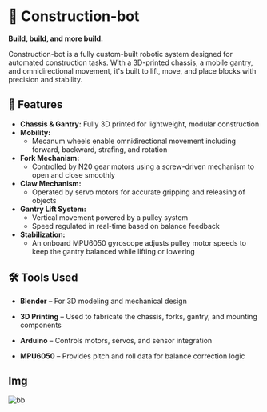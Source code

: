 # 🤖 Construction-bot  
**Build, build, and more build.**

Construction-bot is a fully custom-built robotic system designed for automated construction tasks. With a 3D-printed chassis, a mobile gantry, and omnidirectional movement, it's built to lift, move, and place blocks with precision and stability.

## 🔧 Features

- **Chassis & Gantry:** Fully 3D printed for lightweight, modular construction  
- **Mobility:**  
  - Mecanum wheels enable omnidirectional movement including forward, backward, strafing, and rotation  
- **Fork Mechanism:**  
  - Controlled by N20 gear motors using a screw-driven mechanism to open and close smoothly  
- **Claw Mechanism:**  
  - Operated by servo motors for accurate gripping and releasing of objects  
- **Gantry Lift System:**  
  - Vertical movement powered by a pulley system  
  - Speed regulated in real-time based on balance feedback  
- **Stabilization:**  
  - An onboard MPU6050 gyroscope adjusts pulley motor speeds to keep the gantry balanced while lifting or lowering

## 🛠 Tools Used

- **Blender** – For 3D modeling and mechanical design  
- **3D Printing** – Used to fabricate the chassis, forks, gantry, and mounting components  
- **Arduino** – Controls motors, servos, and sensor integration  

- **MPU6050** – Provides pitch and roll data for balance correction logic

## Img
![bb](https://github.com/user-attachments/assets/de8d4e1c-0789-4f16-a5cd-110be2560d3e)

